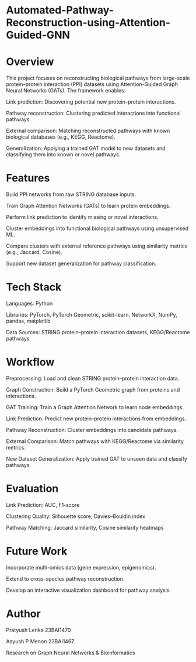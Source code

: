 # Automated-Pathway-Reconstruction-using-Attention-Guided-GNN
# Overview

This project focuses on reconstructing biological pathways from large-scale protein–protein interaction (PPI) datasets using Attention-Guided Graph Neural Networks (GATs).
The framework enables:

Link prediction: Discovering potential new protein–protein interactions.

Pathway reconstruction: Clustering predicted interactions into functional pathways.

External comparison: Matching reconstructed pathways with known biological databases (e.g., KEGG, Reactome).

Generalization: Applying a trained GAT model to new datasets and classifying them into known or novel pathways.

# Features

Build PPI networks from raw STRING database inputs.

Train Graph Attention Networks (GATs) to learn protein embeddings.

Perform link prediction to identify missing or novel interactions.

Cluster embeddings into functional biological pathways using unsupervised ML.

Compare clusters with external reference pathways using similarity metrics (e.g., Jaccard, Cosine).

Support new dataset generalization for pathway classification.

# Tech Stack

Languages: Python

Libraries: PyTorch, PyTorch Geometric, scikit-learn, NetworkX, NumPy, pandas, matplotlib

Data Sources: STRING protein–protein interaction datasets, KEGG/Reactome pathways

# Workflow

Preprocessing: Load and clean STRING protein–protein interaction data.

Graph Construction: Build a PyTorch Geometric graph from proteins and interactions.

GAT Training: Train a Graph Attention Network to learn node embeddings.

Link Prediction: Predict new protein–protein interactions from embeddings.

Pathway Reconstruction: Cluster embeddings into candidate pathways.

External Comparison: Match pathways with KEGG/Reactome via similarity metrics.

New Dataset Generalization: Apply trained GAT to unseen data and classify pathways.

# Evaluation

Link Prediction: AUC, F1-score

Clustering Quality: Silhouette score, Davies–Bouldin index

Pathway Matching: Jaccard similarity, Cosine similarity heatmaps

# Future Work

Incorporate multi-omics data (gene expression, epigenomics).

Extend to cross-species pathway reconstruction.

Develop an interactive visualization dashboard for pathway analysis.

# Author

Pratyush Lenka 23BAI1470

Aayush P Menon 23BAI1467

Research on Graph Neural Networks & Bioinformatics
